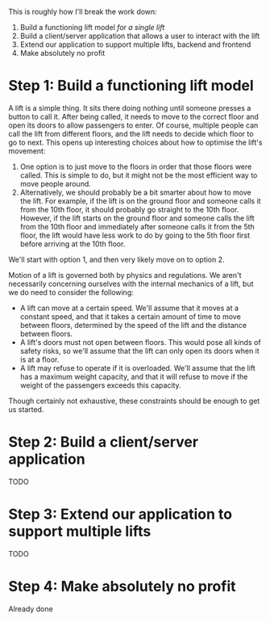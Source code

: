 This is roughly how I'll break the work down:

1. Build a functioning lift model _for a single lift_
2. Build a client/server application that allows a user to interact with the lift
3. Extend our application to support multiple lifts, backend and frontend
4. Make absolutely no profit

# Step 1: Build a functioning lift model 

A lift is a simple thing. It sits there doing nothing until someone presses a button to call it. 
After being called, it needs to move to the correct floor and open its doors to allow passengers to enter. 
Of course, multiple people can call the lift from different floors, and the lift needs to decide which floor to go to next.
This opens up interesting choices about how to optimise the lift's movement:
1. One option is to just move to the floors in order that those floors were called. This is simple to do, but it might not be the most efficient way to move people around.
2. Alternatively, we should probably be a bit smarter about how to move the lift. For example, if the lift is on the ground floor and someone calls it from the 10th floor, it should probably go straight to the 10th floor.
    However, if the lift starts on the ground floor and someone calls the lift from the 10th floor and immediately after someone calls it from the 5th floor, the lift would have less work to do by going to the 5th floor first before arriving at the 10th floor. 

We'll start with option 1, and then very likely move on to option 2.

Motion of a lift is governed both by physics and regulations. We aren't necessarily concerning ourselves with the internal mechanics of a lift, but we do need to consider the following:
- A lift can move at a certain speed. We'll assume that it moves at a constant speed, and that it takes a certain amount of time to move between floors, determined by the speed of the lift and the distance between floors.
- A lift's doors must not open between floors. This would pose all kinds of safety risks, so we'll assume that the lift can only open its doors when it is at a floor.
- A lift may refuse to operate if it is overloaded. We'll assume that the lift has a maximum weight capacity, and that it will refuse to move if the weight of the passengers exceeds this capacity.

Though certainly not exhaustive, these constraints should be enough to get us started.


# Step 2: Build a client/server application
TODO

# Step 3: Extend our application to support multiple lifts
TODO

# Step 4: Make absolutely no profit
Already done